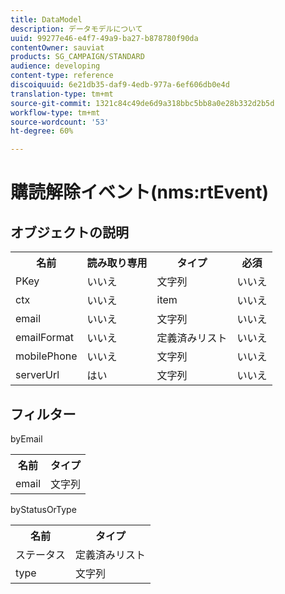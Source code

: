 ```yaml
---
title: DataModel
description: データモデルについて
uuid: 99277e46-e4f7-49a9-ba27-b878780f90da
contentOwner: sauviat
products: SG_CAMPAIGN/STANDARD
audience: developing
content-type: reference
discoiquuid: 6e21db35-daf9-4edb-977a-6ef606db0e4d
translation-type: tm+mt
source-git-commit: 1321c84c49de6d9a318bbc5bb8a0e28b332d2b5d
workflow-type: tm+mt
source-wordcount: '53'
ht-degree: 60%

---
```



# 購読解除イベント(nms:rtEvent)

## オブジェクトの説明

<table>
               <tr>
                  <th>名前</th>
                  <th>読み取り専用</th>
                  <th>タイプ</th>
                  <th>必須</th>
               </tr>
               <tr>
                  <td>PKey</td>
                  <td>いいえ</td>
                  <td>文字列</td>
                  <td>いいえ</td>
               </tr>
               <tr>
                  <td>ctx</td>
                  <td>いいえ</td>
                  <td>item</td>
                  <td>いいえ</td>
               </tr>
               <tr>
                  <td>email</td>
                  <td>いいえ</td>
                  <td>文字列</td>
                  <td>いいえ</td>
               </tr>
               <tr>
                  <td>emailFormat</td>
                  <td>いいえ</td>
                  <td>定義済みリスト</td>
                  <td>いいえ</td>
               </tr>
               <tr>
                  <td>mobilePhone</td>
                  <td>いいえ</td>
                  <td>文字列</td>
                  <td>いいえ</td>
               </tr>
               <tr>
                  <td>serverUrl</td>
                  <td>はい</td>
                  <td>文字列</td>
                  <td>いいえ</td>
               </tr>
            </table>

## フィルター

byEmail

<table>
    <tr>
    <th>名前</th>
    <th>タイプ</th>
    </tr>
    <tr>
    <td>email</td>
    <td>文字列</td>
    </tr>
</table>

byStatusOrType

<table>
        <tr>
        <th>名前</th>
        <th>タイプ</th>
        </tr>
        <tr>
        <td>ステータス</td>
        <td>定義済みリスト</td>
        </tr>
        <tr>
        <td>type</td>
        <td>文字列</td>
        </tr>
    </table>